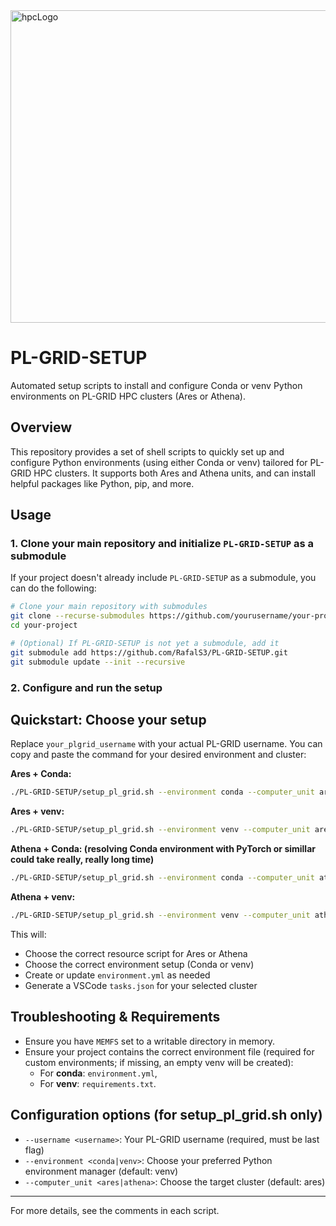 
<img width="1000" height="500" alt="hpcLogo" src="https://github.com/user-attachments/assets/aca97635-c3ce-4e95-8535-92a65a7ef0eb" />

# PL-GRID-SETUP

Automated setup scripts to install and configure Conda or venv Python environments on PL-GRID HPC clusters (Ares or Athena).

## Overview

This repository provides a set of shell scripts to quickly set up and configure Python environments (using either Conda or venv) tailored for PL-GRID HPC clusters. It supports both Ares and Athena units, and can install helpful packages like Python, pip, and more.

## Usage

### 1. Clone your main repository and initialize `PL-GRID-SETUP` as a submodule

If your project doesn't already include `PL-GRID-SETUP` as a submodule, you can do the following:

```bash
# Clone your main repository with submodules
git clone --recurse-submodules https://github.com/yourusername/your-project.git
cd your-project

# (Optional) If PL-GRID-SETUP is not yet a submodule, add it
git submodule add https://github.com/RafalS3/PL-GRID-SETUP.git
git submodule update --init --recursive
```

### 2. Configure and run the setup


## Quickstart: Choose your setup

Replace `your_plgrid_username` with your actual PL-GRID username. You can copy and paste the command for your desired environment and cluster:

**Ares + Conda:**
```bash
./PL-GRID-SETUP/setup_pl_grid.sh --environment conda --computer_unit ares --username <your_plgrid_username>
```

**Ares + venv:**
```bash
./PL-GRID-SETUP/setup_pl_grid.sh --environment venv --computer_unit ares --username <your_plgrid_username>
```

**Athena + Conda: (resolving Conda environment with PyTorch or simillar could take really, really long time)**
```bash
./PL-GRID-SETUP/setup_pl_grid.sh --environment conda --computer_unit athena --username <your_plgrid_username>
```

**Athena + venv:**
```bash
./PL-GRID-SETUP/setup_pl_grid.sh --environment venv --computer_unit athena --username <your_plgrid_username>
```

This will:
- Choose the correct resource script for Ares or Athena
- Choose the correct environment setup (Conda or venv)
- Create or update `environment.yml` as needed
- Generate a VSCode `tasks.json` for your selected cluster

## Troubleshooting & Requirements

- Ensure you have `MEMFS` set to a writable directory in memory.
- Ensure your project contains the correct environment file (required for custom environments; if missing, an empty venv will be created):
  - For **conda**: `environment.yml`,
  - For **venv**: `requirements.txt`.

## Configuration options (for setup_pl_grid.sh only)

- `--username <username>`: Your PL-GRID username (required, must be last flag)
- `--environment <conda|venv>`: Choose your preferred Python environment manager (default: venv)
- `--computer_unit <ares|athena>`: Choose the target cluster (default: ares)

---
For more details, see the comments in each script.
